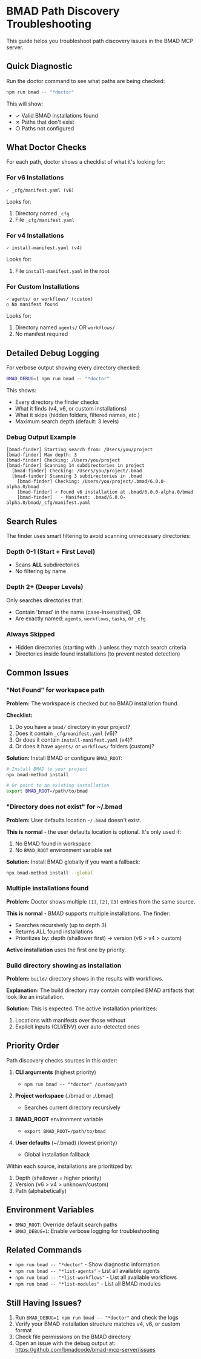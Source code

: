 # BMAD Path Discovery Troubleshooting

This guide helps you troubleshoot path discovery issues in the BMAD MCP server.

## Quick Diagnostic

Run the doctor command to see what paths are being checked:

```bash
npm run bmad -- "*doctor"
```

This will show:
- ✓ Valid BMAD installations found
- ✗ Paths that don't exist
- ○ Paths not configured

## What Doctor Checks

For each path, doctor shows a checklist of what it's looking for:

### For v6 Installations
```
✓ _cfg/manifest.yaml (v6)
```
Looks for:
1. Directory named `_cfg`
2. File `_cfg/manifest.yaml`

### For v4 Installations
```
✓ install-manifest.yaml (v4)
```
Looks for:
1. File `install-manifest.yaml` in the root

### For Custom Installations
```
✓ agents/ or workflows/ (custom)
○ No manifest found
```
Looks for:
1. Directory named `agents/` OR `workflows/`
2. No manifest required

## Detailed Debug Logging

For verbose output showing every directory checked:

```bash
BMAD_DEBUG=1 npm run bmad -- "*doctor"
```

This shows:
- Every directory the finder checks
- What it finds (v4, v6, or custom installations)
- What it skips (hidden folders, filtered names, etc.)
- Maximum search depth (default: 3 levels)

### Debug Output Example

```
[bmad-finder] Starting search from: /Users/you/project
[bmad-finder] Max depth: 3
[bmad-finder] Checking: /Users/you/project
[bmad-finder] Scanning 14 subdirectories in project
  [bmad-finder] Checking: /Users/you/project/.bmad
  [bmad-finder] Scanning 3 subdirectories in .bmad
    [bmad-finder] Checking: /Users/you/project/.bmad/6.0.0-alpha.0/bmad
    [bmad-finder] ✓ Found v6 installation at .bmad/6.0.0-alpha.0/bmad
    [bmad-finder]   - Manifest: .bmad/6.0.0-alpha.0/bmad/_cfg/manifest.yaml
```

## Search Rules

The finder uses smart filtering to avoid scanning unnecessary directories:

### Depth 0-1 (Start + First Level)
- Scans **ALL** subdirectories
- No filtering by name

### Depth 2+ (Deeper Levels)
Only searches directories that:
- Contain 'bmad' in the name (case-insensitive), OR
- Are exactly named: `agents`, `workflows`, `tasks`, or `_cfg`

### Always Skipped
- Hidden directories (starting with `.`) unless they match search criteria
- Directories inside found installations (to prevent nested detection)

## Common Issues

### "Not Found" for workspace path

**Problem:** The workspace is checked but no BMAD installation found.

**Checklist:**
1. Do you have a `bmad/` directory in your project?
2. Does it contain `_cfg/manifest.yaml` (v6)?
3. Or does it contain `install-manifest.yaml` (v4)?
4. Or does it have `agents/` or `workflows/` folders (custom)?

**Solution:** Install BMAD or configure `BMAD_ROOT`:
```bash
# Install BMAD to your project
npx bmad-method install

# Or point to an existing installation
export BMAD_ROOT=/path/to/bmad
```

### "Directory does not exist" for ~/.bmad

**Problem:** User defaults location `~/.bmad` doesn't exist.

**This is normal** - the user defaults location is optional. It's only used if:
1. No BMAD found in workspace
2. No `BMAD_ROOT` environment variable set

**Solution:** Install BMAD globally if you want a fallback:
```bash
npx bmad-method install --global
```

### Multiple installations found

**Problem:** Doctor shows multiple `[1]`, `[2]`, `[3]` entries from the same source.

**This is normal** - BMAD supports multiple installations. The finder:
- Searches recursively (up to depth 3)
- Returns ALL found installations
- Prioritizes by: depth (shallower first) → version (v6 > v4 > custom)

**Active installation** uses the first one by priority.

### Build directory showing as installation

**Problem:** `build/` directory shows in the results with workflows.

**Explanation:** The build directory may contain compiled BMAD artifacts that look like an installation.

**Solution:** This is expected. The active installation prioritizes:
1. Locations with manifests over those without
2. Explicit inputs (CLI/ENV) over auto-detected ones

## Priority Order

Path discovery checks sources in this order:

1. **CLI arguments** (highest priority)
   - `npm run bmad -- "*doctor" /custom/path`
   
2. **Project workspace** (./bmad or ./.bmad)
   - Searches current directory recursively
   
3. **BMAD_ROOT** environment variable
   - `export BMAD_ROOT=/path/to/bmad`
   
4. **User defaults** (~/.bmad) (lowest priority)
   - Global installation fallback

Within each source, installations are prioritized by:
1. Depth (shallower = higher priority)
2. Version (v6 > v4 > unknown/custom)
3. Path (alphabetically)

## Environment Variables

- `BMAD_ROOT`: Override default search paths
- `BMAD_DEBUG=1`: Enable verbose logging for troubleshooting

## Related Commands

- `npm run bmad -- "*doctor"` - Show diagnostic information
- `npm run bmad -- "*list-agents"` - List all available agents
- `npm run bmad -- "*list-workflows"` - List all available workflows
- `npm run bmad -- "*list-modules"` - List all BMAD modules

## Still Having Issues?

1. Run `BMAD_DEBUG=1 npm run bmad -- "*doctor"` and check the logs
2. Verify your BMAD installation structure matches v4, v6, or custom format
3. Check file permissions on the BMAD directory
4. Open an issue with the debug output at: https://github.com/bmadcode/bmad-mcp-server/issues
